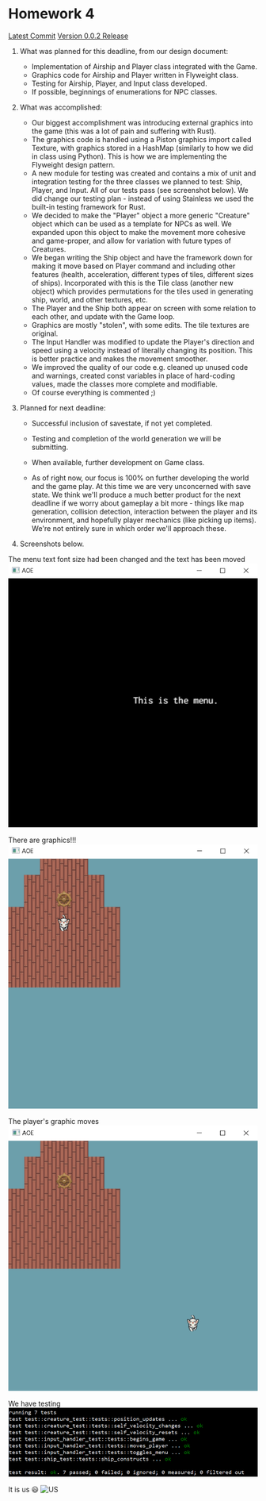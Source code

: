 # Homework 4

[Latest Commit]()
[Version 0.0.2 Release]()

1. What was planned for this deadline, from our design document:
    - Implementation of Airship and Player class integrated with the Game. 
    - Graphics code for Airship and Player written in Flyweight class. 
    - Testing for Airship, Player, and Input class developed. 
    - If possible, beginnings of enumerations for NPC classes. 

2. What was accomplished:
    - Our biggest accomplishment was introducing external graphics into the game (this was a lot of pain and suffering with Rust).
    - The graphics code is handled using a Piston graphics import called Texture, with graphics stored in a HashMap (similarly to how we did in class using Python). This is how we are implementing the Flyweight design pattern. 
    - A new module for testing was created and contains a mix of unit and integration testing for the three classes we planned to test: Ship, Player, and Input. All of our tests pass (see screenshot below). We did change our testing plan - instead of using Stainless we used the built-in testing framework for Rust.
    - We decided to make the "Player" object a more generic "Creature" object which can be used as a template for NPCs as well. We expanded upon this object to make the movement more cohesive and game-proper, and allow for variation with future types of Creatures.
    - We began writing the Ship object and have the framework down for making it move based on Player command and including other features (health, acceleration, different types of tiles, different sizes of ships). Incorporated with this is the Tile class (another new object) which provides permutations for the tiles used in generating ship, world, and other textures, etc.
    - The Player and the Ship both appear on screen with some relation to each other, and update with the Game loop.
    - Graphics are mostly "stolen", with some edits. The tile textures are original.
    - The Input Handler was modified to update the Player's direction and speed using a velocity instead of literally changing its position. This is better practice and makes the movement smoother.
    - We improved the quality of our code e.g. cleaned up unused code and warnings, created const variables in place of hard-coding values, made the classes more complete and modifiable.
    - Of course everything is commented ;)

3. Planned for next deadline:
    - Successful inclusion of savestate, if not yet completed.
    - Testing and completion of the world generation we will be submitting. 
    - When available, further development on Game class. 

    - As of right now, our focus is 100% on further developing the world and the game play. At this time we are very unconcerned with save state. We think we'll produce a much better product for the next deadline if we worry about gameplay a bit more - things like map generation, collision detection, interaction between the player and its environment, and hopefully player mechanics (like picking up items). We're not entirely sure in which order we'll approach these.

4. Screenshots below.

The menu text font size had been changed and the text has been moved
![menu](hw4_menu.PNG)

There are graphics!!!
![ingame](hw4_ingame.PNG)

The player's graphic moves
![ingame](hw4_ingame2.PNG)

We have testing
![testing](hw4_tests.PNG)

It is us 😃
![US](hw4_us.PNG)